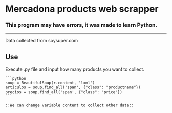 # Mercadona products web scrapper
### This program may have errors, it was made to learn Python.
---
Data collected from soysuper.com


## Use
Execute .py file and input how many products you want to collect.

    ```python
    soup = BeautifulSoup(r.content, 'lxml')
    articulos = soup.find_all('span', {"class": "productname"})
    precios = soup.find_all('span', {"class": "price"})
    ```
    
    ::We can change variable content to collect other data::


